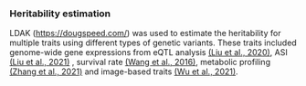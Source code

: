 ### Heritability estimation
LDAK  (https://dougspeed.com/) was used to estimate the heritability for multiple traits using different types 
of genetic variants. These traits included genome-wide gene expressions from eQTL analysis 
 [(Liu et al., 2020)](https://doi.org/10.1186/s13059-020-02069-1), ASI 
[(Liu et al., 2021)](https://academic.oup.com/plcell/article/33/6/2058/6175065)
, survival rate [(Wang et al., 2016)](https://www.nature.com/articles/ng.3636), 
metabolic profiling [(Zhang et al., 2021)](https://www.nature.com/articles/ng.3636) and 
image-based traits [(Wu et al., 2021)](https://doi.org/10.1186/s13059-021-02377-0). 